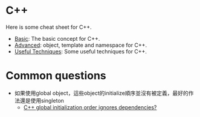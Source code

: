 # C++
Here is some cheat sheet for C++.

* [Basic](Basic.md): The basic concept for C++.
* [Advanced](Advanced.md): object, template and namespace for C++.
* [Useful Techniques](Useful_Techniques.md): Some useful techniques for C++.

# Common questions

* 如果使用global object，這些object的initialize順序並沒有被定義，最好的作法還是使用singleton
  - [C++ global initialization order ignores dependencies?](https://stackoverflow.com/questions/3746238/c-global-initialization-order-ignores-dependencies/3746249#3746249)
